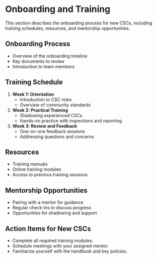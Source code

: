 # Onboarding and Training
This section describes the onboarding process for new CSCs, including training schedules, resources, and mentorship opportunities.

## Onboarding Process
- Overview of the onboarding timeline
- Key documents to review
- Introduction to team members

## Training Schedule
1. **Week 1: Orientation**
   - Introduction to CSC roles
   - Overview of community standards
2. **Week 2: Practical Training**
   - Shadowing experienced CSCs
   - Hands-on practice with inspections and reporting
3. **Week 3: Review and Feedback**
   - One-on-one feedback sessions
   - Addressing questions and concerns

## Resources
- Training manuals
- Online training modules
- Access to previous training sessions

## Mentorship Opportunities
- Pairing with a mentor for guidance
- Regular check-ins to discuss progress
- Opportunities for shadowing and support

## Action Items for New CSCs
- Complete all required training modules.
- Schedule meetings with your assigned mentor.
- Familiarize yourself with the handbook and key policies.